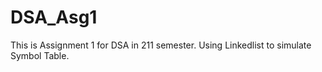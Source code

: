 # DSA_Asg1
This is Assignment 1 for DSA in 211 semester.
Using Linkedlist to simulate Symbol Table.
